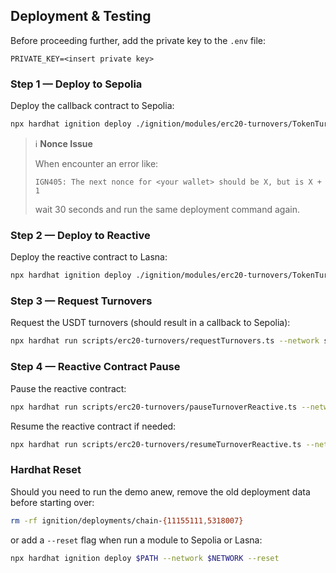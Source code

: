 ## Deployment & Testing

Before proceeding further, add the private key to the `.env` file:

```env
PRIVATE_KEY=<insert private key>
```

### Step 1 — Deploy to Sepolia

Deploy the callback contract to Sepolia:

```bash
npx hardhat ignition deploy ./ignition/modules/erc20-turnovers/TokenTurnoverL1Module.ts --network sepolia
```

> ℹ️ **Nonce Issue**
>
> When encounter an error like:
>
> ```
> IGN405: The next nonce for <your wallet> should be X, but is X + 1
> ```
>
> wait 30 seconds and run the same deployment command again.

### Step 2 — Deploy to Reactive

Deploy the reactive contract to Lasna:

```bash
npx hardhat ignition deploy ./ignition/modules/erc20-turnovers/TokenTurnoverReactiveModule.ts --network lasna
```

### Step 3 — Request Turnovers

Request the USDT turnovers (should result in a callback to Sepolia):

```bash
npx hardhat run scripts/erc20-turnovers/requestTurnovers.ts --network sepolia
```

### Step 4 — Reactive Contract Pause

Pause the reactive contract:

```bash
npx hardhat run scripts/erc20-turnovers/pauseTurnoverReactive.ts --network lasna
```

Resume the reactive contract if needed:

```bash
npx hardhat run scripts/erc20-turnovers/resumeTurnoverReactive.ts --network lasna
```

### Hardhat Reset

Should you need to run the demo anew, remove the old deployment data before starting over:

```bash
rm -rf ignition/deployments/chain-{11155111,5318007}
```

or add a `--reset` flag when run a module to Sepolia or Lasna:

```bash
npx hardhat ignition deploy $PATH --network $NETWORK --reset
```